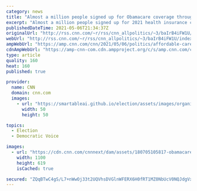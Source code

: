 ```yaml
---
category: news
title: "Almost a million people signed up for Obamacare coverage through April after Biden reopened exchanges"
excerpt: "Almost a million people signed up for 2021 health insurance coverage on the federal Affordable Care Act exchange during the first 10 weeks of President Joe Biden's special enrollment period, according to data released Thursday from the Centers for Medicare and Medicaid Services.\n    \n"
publishedDateTime: 2021-05-06T21:34:37Z
originalUrl: "http://rss.cnn.com/~r/rss/cnn_allpolitics/~3/baIrB4iFW1U/index.html"
webUrl: "http://rss.cnn.com/~r/rss/cnn_allpolitics/~3/baIrB4iFW1U/index.html"
ampWebUrl: "https://amp.cnn.com/cnn/2021/05/06/politics/affordable-care-act-enrollment-premiums/index.html"
cdnAmpWebUrl: "https://amp-cnn-com.cdn.ampproject.org/c/s/amp.cnn.com/cnn/2021/05/06/politics/affordable-care-act-enrollment-premiums/index.html"
type: article
quality: 160
heat: 160
published: true

provider:
  name: CNN
  domain: cnn.com
  images:
    - url: "https://smartableai.github.io/election/assets/images/organizations/cnn.com-50x50.jpg"
      width: 50
      height: 50

topics:
  - Election
  - Democratic Voice

images:
  - url: "https://cdn.cnn.com/cnnnext/dam/assets/180705105817-obamacare-crowd-super-tease.jpg"
    width: 1100
    height: 619
    isCached: true

secured: "ZQqBTwC4gS/L7+nWwOj33t2UQVhsDVGlnWFERX6H0fRT1MZ0NbUcV0NQJdgVx+X0/FAVsgvOs9I0IAqy1oCVYIdCUnoPX7/sNa4WRKsz42DXqCNH2w9wr8aeQyjVmqBv+Xipbk28SyNJdyXQjMqVYzdKzatt6OtH1r8ujdjpGVNhSVmaYc5VY6R0ZpSSouV+ixCCLflnQKNBHP4ug/oFQkHNb5PL8iQfAjFnRWvBWYTKUnqTOzq8DWJ1RUlM4KfB9CXbx1lus2ns99ZHmxJDEZafqIvLclcYeIQ7EMNkjmOvcHendYRSazITgQ5W/6vK8DlNkRgo09FAdgpfFNlVNPdj93CLMgqO9IxhcleYS4c=;PnnUt9sbkku8HR5mdr/RMA=="
---
```


